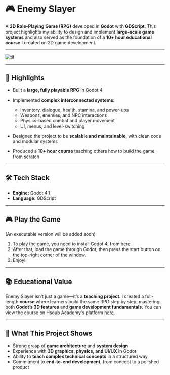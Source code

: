 # 🎮 Enemy Slayer

A **3D Role-Playing Game (RPG)** developed in **Godot** with **GDScript**.
This project highlights my ability to design and implement **large-scale game systems** and also served as the foundation of a **10+ hour educational course** I created on 3D game development.

---

![til](gameplay.gif)

---

## 🚀 Highlights

* Built a **large, fully playable RPG** in Godot 4
* Implemented **complex interconnected systems**:

  * Inventory, dialogue, health, stamina, and power-ups
  * Weapons, enemies, and NPC interactions
  * Physics-based combat and player movement
  * UI, menus, and level-switching
* Designed the project to be **scalable and maintainable**, with clean code and modular systems
* Produced a **10+ hour course** teaching others how to build the game from scratch

---

## 🛠️ Tech Stack

* **Engine:** Godot 4.1
* **Language:** GDScript

---

## 🎮 Play the Game

(An executable version will be added soon)
1. To play the game, you need to install Godot 4, from [here](https://godotengine.org/download/).
2. After that, load the game through Godot, then press the start button on the top-right corner of the window.
3. Enjoy!

---

## 📚 Educational Value

Enemy Slayer isn’t just a game—it’s a **teaching project**.
I created a full-length **course** where learners build the same RPG step by step, mastering both **Godot’s 3D features** and **game development fundamentals**. You can view the course on Hsoub Academy's platform [here](https://academy.hsoub.com/learn/game-development/).

---

## 🌟 What This Project Shows

* Strong grasp of **game architecture** and **system design**
* Experience with **3D graphics, physics, and UI/UX** in Godot
* Ability to **teach complex technical concepts** in a structured way
* Commitment to **end-to-end development**, from concept to a polished product
